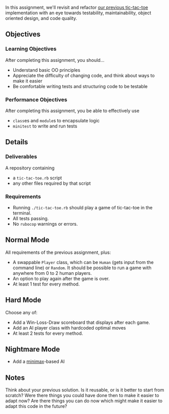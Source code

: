 In this assignment, we'll revisit and refactor
[our previous tic-tac-toe](https://github.com/TIY-ATL-ROR-2015-Jan/labs/tree/master/01-08/questions.md)
implementation with an eye towards testability, maintainability,
object oriented design, and code quality.

## Objectives

### Learning Objectives

After completing this assignment, you should…

* Understand basic OO principles
* Appreciate the difficulty of changing code, and think about ways to make it easier
* Be comfortable writing tests and structuring code to be testable

### Performance Objectives

After completing this assignment, you be able to effectively use

* `class`es and `module`s to encapsulate logic
* `minitest` to write and run tests

## Details

### Deliverables

A repository containing
* a `tic-tac-toe.rb` script
* any other files required by that script

### Requirements

* Running `./tic-tac-toe.rb` should play a game of tic-tac-toe in the terminal.
* All tests passing.
* No `rubocop` warnings or errors.

## Normal Mode

All requirements of the previous assignment, plus:

* A swappable `Player` class, which can be `Human` (gets input from
  the command line) or `Random`. It should be possible to run a game
  with anywhere from 0 to 2 human players.
* An option to play again after the game is over.
* At least 1 test for every method.

## Hard Mode

Choose any of:

* Add a Win-Loss-Draw scoreboard that displays after each game.
* Add an AI player class with hardcoded optimal moves
* At least 2 tests for every method.

## Nightmare Mode

* Add a [minimax](http://en.wikipedia.org/wiki/Minimax)-based AI

## Notes

Think about your previous solution. Is it reusable, or is it better to
start from scratch? Were there things you could have done then to make
it easier to adapt now? Are there things you can do now which might
make it easier to adapt this code in the future?
